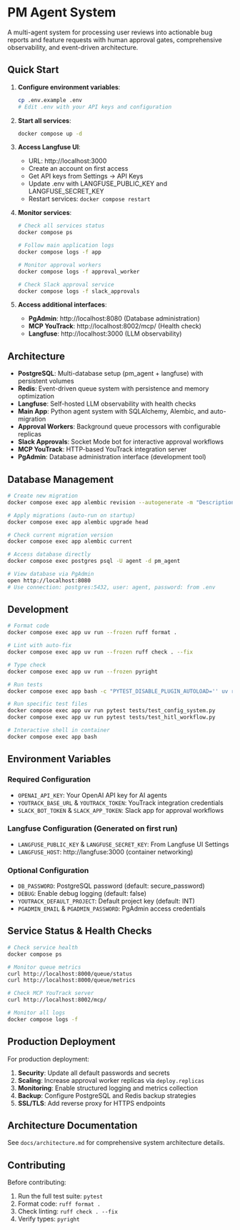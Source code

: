 # PM Agent System

A multi-agent system for processing user reviews into actionable bug reports and feature requests with human approval gates, comprehensive observability, and event-driven architecture.

## Quick Start

1. **Configure environment variables**:
   ```bash
   cp .env.example .env
   # Edit .env with your API keys and configuration
   ```

2. **Start all services**:
   ```bash
   docker compose up -d
   ```

3. **Access Langfuse UI**:
   - URL: http://localhost:3000
   - Create an account on first access
   - Get API keys from Settings → API Keys
   - Update .env with LANGFUSE_PUBLIC_KEY and LANGFUSE_SECRET_KEY
   - Restart services: `docker compose restart`

4. **Monitor services**:
   ```bash
   # Check all services status
   docker compose ps
   
   # Follow main application logs
   docker compose logs -f app
   
   # Monitor approval workers
   docker compose logs -f approval_worker
   
   # Check Slack approval service
   docker compose logs -f slack_approvals
   ```

5. **Access additional interfaces**:
   - **PgAdmin**: http://localhost:8080 (Database administration)
   - **MCP YouTrack**: http://localhost:8002/mcp/ (Health check)
   - **Langfuse**: http://localhost:3000 (LLM observability)

## Architecture

- **PostgreSQL**: Multi-database setup (pm_agent + langfuse) with persistent volumes
- **Redis**: Event-driven queue system with persistence and memory optimization
- **Langfuse**: Self-hosted LLM observability with health checks
- **Main App**: Python agent system with SQLAlchemy, Alembic, and auto-migration
- **Approval Workers**: Background queue processors with configurable replicas
- **Slack Approvals**: Socket Mode bot for interactive approval workflows
- **MCP YouTrack**: HTTP-based YouTrack integration server
- **PgAdmin**: Database administration interface (development tool)

## Database Management

```bash
# Create new migration
docker compose exec app alembic revision --autogenerate -m "Description"

# Apply migrations (auto-run on startup)
docker compose exec app alembic upgrade head

# Check current migration version
docker compose exec app alembic current

# Access database directly
docker compose exec postgres psql -U agent -d pm_agent

# View database via PgAdmin
open http://localhost:8080
# Use connection: postgres:5432, user: agent, password: from .env
```

## Development

```bash
# Format code
docker compose exec app uv run --frozen ruff format .

# Lint with auto-fix
docker compose exec app uv run --frozen ruff check . --fix

# Type check
docker compose exec app uv run --frozen pyright

# Run tests
docker compose exec app bash -c "PYTEST_DISABLE_PLUGIN_AUTOLOAD='' uv run --frozen pytest"

# Run specific test files
docker compose exec app uv run pytest tests/test_config_system.py
docker compose exec app uv run pytest tests/test_hitl_workflow.py

# Interactive shell in container
docker compose exec app bash
```

## Environment Variables

### Required Configuration
- `OPENAI_API_KEY`: Your OpenAI API key for AI agents
- `YOUTRACK_BASE_URL` & `YOUTRACK_TOKEN`: YouTrack integration credentials
- `SLACK_BOT_TOKEN` & `SLACK_APP_TOKEN`: Slack app for approval workflows

### Langfuse Configuration (Generated on first run)
- `LANGFUSE_PUBLIC_KEY` & `LANGFUSE_SECRET_KEY`: From Langfuse UI Settings
- `LANGFUSE_HOST`: http://langfuse:3000 (container networking)

### Optional Configuration
- `DB_PASSWORD`: PostgreSQL password (default: secure_password)
- `DEBUG`: Enable debug logging (default: false)
- `YOUTRACK_DEFAULT_PROJECT`: Default project key (default: INT)
- `PGADMIN_EMAIL` & `PGADMIN_PASSWORD`: PgAdmin access credentials

## Service Status & Health Checks

```bash
# Check service health
docker compose ps

# Monitor queue metrics
curl http://localhost:8000/queue/status
curl http://localhost:8000/queue/metrics

# Check MCP YouTrack server
curl http://localhost:8002/mcp/

# Monitor all logs
docker compose logs -f
```

## Production Deployment

For production deployment:

1. **Security**: Update all default passwords and secrets
2. **Scaling**: Increase approval worker replicas via `deploy.replicas`
3. **Monitoring**: Enable structured logging and metrics collection
4. **Backup**: Configure PostgreSQL and Redis backup strategies
5. **SSL/TLS**: Add reverse proxy for HTTPS endpoints

## Architecture Documentation

See `docs/architecture.md` for comprehensive system architecture details.

## Contributing

Before contributing:
1. Run the full test suite: `pytest`
2. Format code: `ruff format .`
3. Check linting: `ruff check . --fix`
4. Verify types: `pyright`
